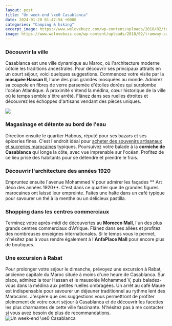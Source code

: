 ```yaml
---
layout: post
title: "Un week-end \xe0 Casablanca"
date: 2024-01-20 01:47:54 +0000
categories: "Camping & hiking"
excerpt_image: https://www.welovebuzz.com/wp-content/uploads/2018/02/tramway-casablanca.jpg
image: https://www.welovebuzz.com/wp-content/uploads/2018/02/tramway-casablanca.jpg
---
```


### Découvrir la ville 
Casablanca est une ville dynamique au Maroc, où l'architecture moderne côtoie les traditions ancestrales. Pour découvrir ses principaux attraits en un court séjour, voici quelques suggestions. 
Commencez votre visite par la **mosquée Hassan II**, l'une des plus grandes mosquées au monde. Admirez sa coupole en fibres de verre parsemée d'étoiles dorées qui surplombe l'océan Atlantique. À proximité s'étend la médina, cœur historique de la ville où le temps semble s'être arrêté. Flânez dans ses ruelles étroites et découvrez les échoppes d'artisans vendant des pièces uniques.

![](https://static.booking.weekendesk.fr/image_cache/A1123000/1123039/1123039_640_360_FSImage_1_EDIT_RESTAURANT_03.jpg)
### Magasinage et détente au bord de l'eau
Direction ensuite le quartier Habous, réputé pour ses bazars et ses épiceries fines. C'est l'endroit idéal pour [acheter des souvenirs artisanaux et sucreries marocaines](https://travelokie.github.io/2024-01-01-a-comprehensive-guide-to-display-technologies-on-classic-nintendo-handheld-consoles/) typiques. Poursuivez votre balade à la **corniche de Casablanca** qui longe la côte, avec vue imprenable sur l'océan. Profitez de ce lieu prisé des habitants pour se détendre et prendre le frais. 
### Découvrir l'architecture des années 1920
Empruntez ensuite l'avenue Mohammed V pour admirer les façades ** Art déco des années 1920**. C'est dans ce quartier que de grandes figures marocaines ont laissé leur empreinte. Faites une halte dans un café typique pour savourer un thé à la menthe ou un délicieux pastilla. 
### Shopping dans les centres commerciaux 
Terminez votre après-midi de découvertes au **Morocco Mall**, l'un des plus grands centres commerciaux d'Afrique. Flânez dans ses allées et profitez des nombreuses enseignes internationales. Si le temps vous le permet, n'hésitez pas à vous rendre également à l'**AnfaPlace Mall** pour encore plus de boutiques.
### Une excursion à Rabat
Pour prolonger votre séjour le dimanche, prévoyez une excursion à Rabat, ancienne capitale du Maroc située à moins d'une heure de Casablanca. Sur place, admirez la tour Hassan et le mausolée Mohammed V, puis baladez-vous dans la médina aux petites ruelles ombragées. Un arrêt au café Maure est indispensable pour savourer un déjeuner traditionnel au rythme lent des Marocains.
J'espère que ces suggestions vous permettront de profiter pleinement de votre court séjour à Casablanca et de découvrir les facettes les plus charmantes de cette ville fascinante. N'hésitez pas à me contacter si vous avez besoin de plus de recommandations.
![Un week-end \xe0 Casablanca](https://www.welovebuzz.com/wp-content/uploads/2018/02/tramway-casablanca.jpg)